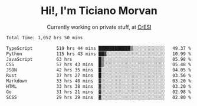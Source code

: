 <h1 align="center">Hi!, I'm Ticiano Morvan</h1>
<p align="center">Currently working on private stuff, at <a href="https://cresi.com.ar" target="_blank">CrESI</a></p>

<!--START_SECTION:waka-->

```txt
Total Time: 1,052 hrs 50 mins

TypeScript         519 hrs 44 mins ████████████▒░░░░░░░░░░░░   49.37 %
Python             115 hrs 43 mins ██▓░░░░░░░░░░░░░░░░░░░░░░   10.99 %
JavaScript         63 hrs          █▒░░░░░░░░░░░░░░░░░░░░░░░   05.98 %
CSS                57 hrs 43 mins  █▒░░░░░░░░░░░░░░░░░░░░░░░   05.48 %
JSON               42 hrs 35 mins  █░░░░░░░░░░░░░░░░░░░░░░░░   04.05 %
Rust               37 hrs 27 mins  █░░░░░░░░░░░░░░░░░░░░░░░░   03.56 %
Markdown           33 hrs 40 mins  ▓░░░░░░░░░░░░░░░░░░░░░░░░   03.20 %
HTML               33 hrs 38 mins  ▓░░░░░░░░░░░░░░░░░░░░░░░░   03.20 %
Go                 31 hrs 21 mins  ▓░░░░░░░░░░░░░░░░░░░░░░░░   02.98 %
SCSS               29 hrs 29 mins  ▓░░░░░░░░░░░░░░░░░░░░░░░░   02.80 %
```

<!--END_SECTION:waka-->
